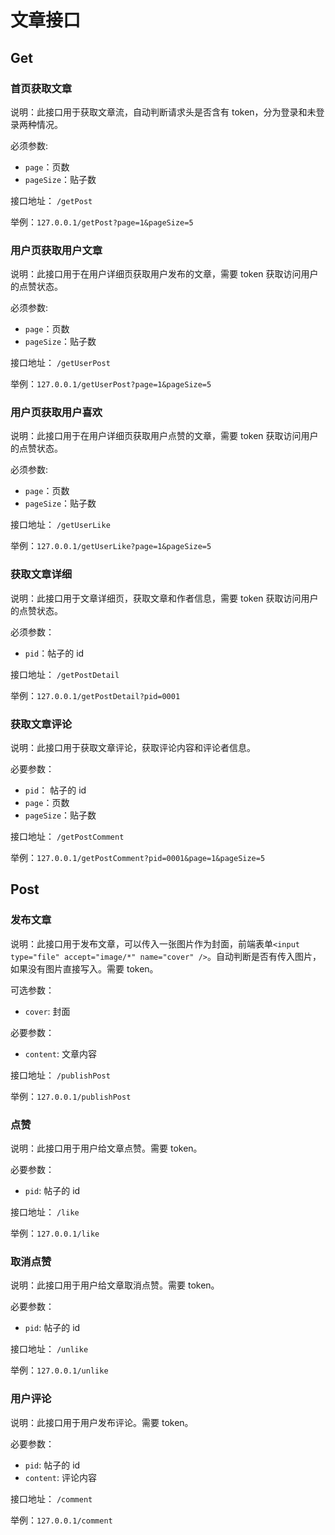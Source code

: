 # 文章接口

## Get

### 首页获取文章

说明：此接口用于获取文章流，自动判断请求头是否含有 token，分为登录和未登录两种情况。

必须参数:

-   `page`：页数
-   `pageSize`：贴子数

接口地址： `/getPost`

举例：`127.0.0.1/getPost?page=1&pageSize=5`

### 用户页获取用户文章

说明：此接口用于在用户详细页获取用户发布的文章，需要 token 获取访问用户的点赞状态。

必须参数:

-   `page`：页数
-   `pageSize`：贴子数

接口地址： `/getUserPost`

举例：`127.0.0.1/getUserPost?page=1&pageSize=5`

### 用户页获取用户喜欢

说明：此接口用于在用户详细页获取用户点赞的文章，需要 token 获取访问用户的点赞状态。

必须参数:

-   `page`：页数
-   `pageSize`：贴子数

接口地址： `/getUserLike`

举例：`127.0.0.1/getUserLike?page=1&pageSize=5`

### 获取文章详细

说明：此接口用于文章详细页，获取文章和作者信息，需要 token 获取访问用户的点赞状态。

必须参数：

-   `pid`：帖子的 id

接口地址： `/getPostDetail`

举例：`127.0.0.1/getPostDetail?pid=0001`

### 获取文章评论

说明：此接口用于获取文章评论，获取评论内容和评论者信息。

必要参数：

-   `pid`： 帖子的 id
-   `page`：页数
-   `pageSize`：贴子数

接口地址： `/getPostComment`

举例：`127.0.0.1/getPostComment?pid=0001&page=1&pageSize=5`

## Post

### 发布文章

说明：此接口用于发布文章，可以传入一张图片作为封面，前端表单`<input type="file" accept="image/*" name="cover" />`。自动判断是否有传入图片，如果没有图片直接写入。需要 token。

可选参数：

-   `cover`: 封面

必要参数：

-   `content`: 文章内容

接口地址： `/publishPost`

举例：`127.0.0.1/publishPost`

### 点赞

说明：此接口用于用户给文章点赞。需要 token。

必要参数：

-   `pid`: 帖子的 id

接口地址： `/like`

举例：`127.0.0.1/like`

### 取消点赞

说明：此接口用于用户给文章取消点赞。需要 token。

必要参数：

-   `pid`: 帖子的 id

接口地址： `/unlike`

举例：`127.0.0.1/unlike`

### 用户评论

说明：此接口用于用户发布评论。需要 token。

必要参数：

-   `pid`: 帖子的 id
-   `content`: 评论内容

接口地址： `/comment`

举例：`127.0.0.1/comment`